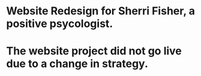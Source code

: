 # Website Redesign for Sherri Fisher, a positive psycologist.
# The website project did not go live due to a change in strategy.
